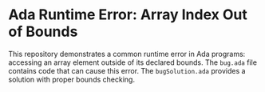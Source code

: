 # Ada Runtime Error: Array Index Out of Bounds

This repository demonstrates a common runtime error in Ada programs: accessing an array element outside of its declared bounds.  The `bug.ada` file contains code that can cause this error.  The `bugSolution.ada` provides a solution with proper bounds checking.